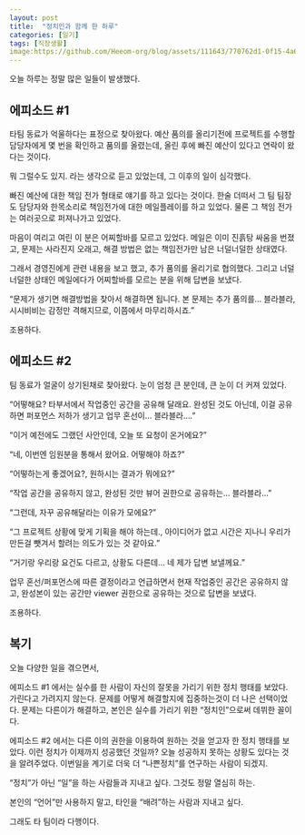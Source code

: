 ```yaml
---
layout: post
title:  "정치인과 함께 한 하루"
categories: [일기]
tags: [직장생활]
image:https://github.com/Heeom-org/blog/assets/111643/770762d1-0f15-4a68-861e-7000c23a3d3f
---
```


오늘 하루는 정말 많은 일들이 발생했다.

## 에피소드 #1

타팀 동료가 억울하다는 표정으로 찾아왔다. 예산 품의를 올리기전에 프로젝트를 수행할 담당자에게 몇 번을 확인하고 품의를 올렸는데, 올린 후에 빠진 예산이 있다고 연락이 왔다는 것이다.

뭐 그럴수도 있지. 라는 생각으로 듣고 있었는데, 그 이후의 일이 심각했다.

빠진 예산에 대한 책임 전가 형태로 얘기를 하고 있다는 것이다. 한술 더떠서 그 팀 팀장도 담당자와 한목소리로 책임전가에 대한 메일플레이를 하고 있었다. 물론 그 책임 전가는 여러곳으로 퍼져나가고 있었다.

마음이 여리고 여린 이 분은 어찌할바를 모르고 있었다. 메일은 이미 진흙탕 싸움을 번졌고, 문제는 사라진지 오래고, 해결 방법은 없는 책임전가만 남은 너덜너덜한 상태였다.

그래서 경영진에게 관련 내용을 보고 했고, 추가 품의를 올리기로 협의했다. 그리고 너덜너덜한 상태인 메일에다가 어찌할바를 모르는 분을 위해 답변을 보냈다.

“문제가 생기면 해결방법을 찾아서 해결하면 됩니다. 본 문제는 추가 품의를… 블라블라, 시시비비는 감정만 격해지므로, 이쯤에서 마무리하시죠.”

조용하다.

## 에피소드 #2

팀 동료가 얼굴이 상기된채로 찾아왔다. 눈이 엄청 큰 분인데, 큰 눈이 더 커져 있었다.

“어떻해요? 타부서에서 작업중인 공간을 공유해 달래요. 완성된 것도 아닌데, 이걸 공유하면 퍼포먼스 저하가 생기고 업무 혼선이… 블라블라….”

“이거 예전에도 그랬던 사안인데, 오늘 또 요청이 온거에요?”

“네, 이번엔 임원분을 통해서 왔어요. 어떻해야 하죠?”

“어떻하는게 좋겠어요?, 원하시는 결과가 뭐에요?”

“작업 공간을 공유하지 않고, 완성된 것만 뷰어 권한으로 공유하는… 블라블라…”

“그런데, 자꾸 공유해달라는 이유가 모에요?”

“그 프로젝트 상황에 맞게 기획을 해야 하는데., 아이디어가 없고 시간은 지나니 우리가 만든걸 뺏겨서 할려는 의도가 있는 것 같아요.”

“거기랑 우리랑 요건도 다르고, 상황도 다른데… 네 제가 답변 보낼께요.”

업무 혼선/퍼포먼스에 따른 결정이라고 언급하면서 현재 작업중인 공간은 공유하지 않고, 완성본이 있는 공간만 viewer 권한으로 공유하는 것으로 답변을 보냈다.

조용하다.

## 복기

오늘 다양한 일을 겪으면서, 

에피소드 #1 에서는 실수를 한 사람이 자신의 잘못을 가리기 위한 정치 행태를 보았다. 가린다고 가려지지 않는다. 문제를 어떻게 해결할지에 집중하는것이 더 나은 선택이었다. 문제는 다른이가 해결하고, 본인은 실수를 가리기 위한 “정치인”으로써 데뷔한 꼴이다.

에피소드 #2 에서는 다른 이의 권한을 이용하여 원하는 것을 얻고자 한 정치 행태를 보았다. 이런 정치가 이제까지 성공했던 것일까? 오늘 성공하지 못하는 상황도 있다는 것을 알려주었다. 이번일을 계기로 더욱 더 “나쁜정치”를 연구하는 사람이 되겠지.

“정치”가 아닌 “일”을 하는 사람들과 지내고 싶다. 그것도 정말 열심히 하는.

본인의 “언어”만 사용하지 말고, 타인을 “배려”하는 사람과 지내고 싶다.

그래도 타 팀이라 다행이다.
